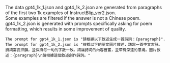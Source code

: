 The data gpt4_1k_1.json and gpt4_1k_2.json are generated from paragraphs of the first two 1k examples of InstructBlip_ver2.json.   
Some examples are filtered if the answer is not a Chinese poem.  
gpt4_1k_2.json is generated with prompts specifically asking for poem formatting, which results in some improvement of quality.
```  
The prompt for gpt4_1k_1.json is "請根據以下敘述生成一首詩詞：{paragraph}".  
The prompt for gpt4_1k_2.json is "根據以下的英文圖片敘述，請寫一首中文古詩。詩詞需要押韻，並保持每一句的字數一致。請讓詩詞的內容豐富，並帶有深遠的意境。圖片敘述：{paragraph}\n請根據這個敘述創作詩詞。"
```